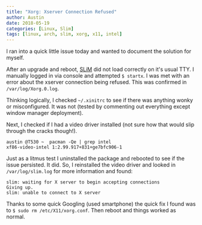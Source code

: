 ```yaml
---
title: "Xorg: Xserver Connection Refused"
author: Austin
date: 2018-05-19
categories: [Linux, Slim]
tags: [linux, arch, slim, xorg, x11, intel]
---
```


I ran into a quick little issue today and wanted to document the solution for myself.

After an upgrade and reboot, [SLiM](https://wiki.archlinux.org/index.php/SLiM) did not load correctly on it's usual TTY.  I manually logged in
via console and attempted `$ startx`.  I was met with an error about the xserver connection being refused.  This was confirmed in
`/var/log/Xorg.0.log`.

Thinking logically, I checked `~/.xinitrc` to see if there was anything wonky or misconfigured.  It was not (tested by commenting out
everything except window manager deployment).

Next, I checked if I had a video driver installed (not sure how that would slip through the cracks though!).

```
austin @T530 ~  pacman -Qe | grep intel
xf86-video-intel 1:2.99.917+831+ge7bfc906-1
```

Just as a litmus test I uninstalled the package and rebooted to see if the issue persisted.  It did.  So, I reinstalled the video driver and 
looked
in `/var/log/slim.log` for more information and found:

```
slim: waiting for X server to begin accepting connections
Giving up.
slim: unable to connect to X server
```

Thanks to some quick Googling (used smartphone) the quick fix I found was to `$ sudo rm /etc/X11/xorg.conf`.  Then reboot and things worked as 
normal.



